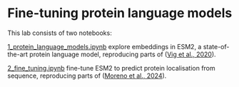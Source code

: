 # Fine-tuning protein language models

This lab consists of two notebooks:

[1_protein_language_models.ipynb](1_protein_language_models.ipynb) explore embeddings in ESM2, a state-of-the-art protein language model, reproducing parts of ([Vig et al., 2020](https://doi.org/10.48550/arXiv.2006.15222)).

[2_fine_tuning.ipynb](2_fine_tuning.ipynb) fine-tune ESM2 to predict protein localisation from sequence, reproducing parts of ([Moreno et al., 2024](https://doi.org/10.1101/2024.01.04.574157)).
